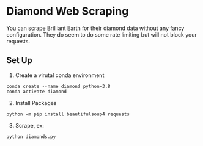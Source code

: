 # Diamond Web Scraping

You can scrape Brilliant Earth for their diamond data without any fancy configuration. They do seem to do some rate limiting but will not block your requests.

## Set Up

1. Create a virutal conda environment
```
conda create --name diamond python=3.8
conda activate diamond
```

2. Install Packages
```
python -m pip install beautifulsoup4 requests
```

3. Scrape, ex:
```
python diamonds.py
```